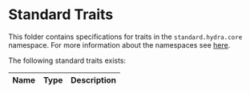 # Standard Traits

This folder contains specifications for traits in the `standard.hydra.core` namespace. For more information about the namespaces see [here](../../2.overview_and_terminology.md#extending-hydra).

The following standard traits exists:

| Name | Type | Description |
|-----------|------|----------|
